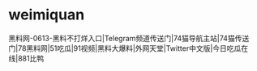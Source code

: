 # weimiquan
黑料网-0613-黑料不打烊入口|Telegram频道传送门|74猫导航主站|74猫传送门|78黑料网|51吃瓜|91视频|黑料大爆料|外网天堂|Twitter中文版|今日吃瓜在线|881比鸭
